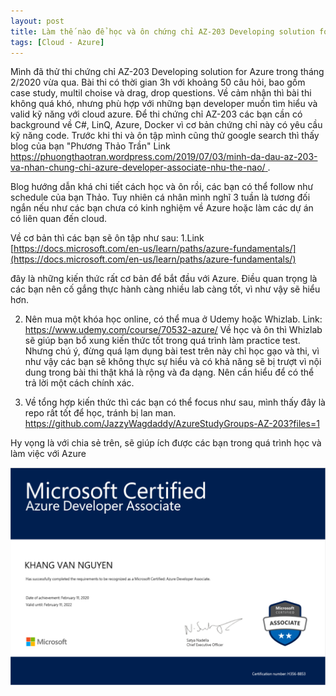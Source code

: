 ```yaml
---
layout: post
title: Làm thế nào để học và ôn chứng chỉ AZ-203 Developing solution for Azure
tags: [Cloud - Azure]
---
```


Mình đã thử thi chứng chỉ AZ-203 Developing solution for Azure trong tháng 2/2020 vừa qua. Bài thi có thời gian 3h với khoảng 50 câu hỏi,
bao gồm case study, multil choise và drag, drop questions. Về cảm nhận thì bài thi không quá khó, nhưng phù hợp với những bạn developer muốn tìm hiểu và valid kỹ năng với cloud azure. Để thi chứng chỉ AZ-203 các bạn cần có background về C#, LinQ, Azure, Docker vì cơ bản chứng chỉ này có yêu cầu kỹ năng code.
Trước khi thi và ôn tập mình cũng thử google search thì thấy blog của bạn "Phương Thảo Trần"
Link [https://phuongthaotran.wordpress.com/2019/07/03/minh-da-dau-az-203-va-nhan-chung-chi-azure-developer-associate-nhu-the-nao/ ](https://phuongthaotran.wordpress.com/2019/07/03/minh-da-dau-az-203-va-nhan-chung-chi-azure-developer-associate-nhu-the-nao/ ).


Blog hướng dẫn khá chi tiết cách học và ôn rồi, các bạn có thể follow như schedule của bạn Thảo. Tuy nhiên cá nhân mình nghĩ 3 tuần là tương đối ngắn nếu như các bạn chưa có kinh nghiệm về Azure hoặc làm các dự án có liên quan đến cloud. 

Về cơ bản thì các bạn sẽ ôn tập như sau: 
1.Link [https://docs.microsoft.com/en-us/learn/paths/azure-fundamentals/](https://docs.microsoft.com/en-us/learn/paths/azure-fundamentals/)

đây là những kiến thức rất cơ bản để bắt đầu với Azure. Điều quan trọng là các bạn nên cố gắng thực hành càng nhiều lab càng tốt, vì như vậy sẽ hiểu hơn.

2. Nên mua một khóa học online, có thể mua ở Udemy hoặc Whizlab. 
Link: https://www.udemy.com/course/70532-azure/
Về học và ôn thì Whizlab sẽ giúp bạn bổ xung kiến thức tốt trong quá trình làm practice test. Nhưng chú ý, đừng quá lạm dụng bài test trên này chỉ học gạo và thi, vì như vậy các bạn sẽ không thực sự hiểu và có khả năng sẽ bị trượt vì nội dung trong bài thi thật khá là rộng và đa dạng. Nên cần hiểu để có thể trả lời một cách chính xác. 

3. Về tổng hợp kiến thức thì các bạn có thể focus như sau, mình thấy đây là repo rất tốt để học, tránh bị lan man.
https://github.com/JazzyWagdaddy/AzureStudyGroups-AZ-203?files=1

Hy vọng là với chia sẻ trên, sẽ giúp ích được các bạn trong quá trình học và làm việc với Azure

![AZ-203 Cert](/img/Khang_Cert203.PNG "AZ-203 cert")


